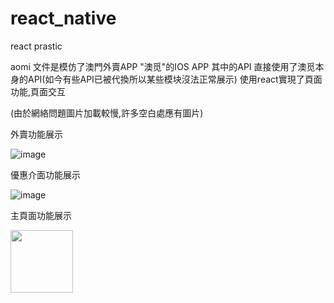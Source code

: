 # react_native
react prastic

aomi 文件是模仿了澳門外賣APP "澳觅"的IOS APP
其中的API 直接使用了澳觅本身的API(如今有些API已被代換所以某些模块沒法正常展示)
使用react實現了頁面功能,頁面交互

(由於網絡問題圖片加載較慢,許多空白處應有圖片)

外賣功能展示

![image](https://github.com/timmy338/react_native/blob/master/gif_show/Takeaway.gif?raw=true&width=10)

優惠介面功能展示

![image](https://github.com/timmy338/react_native/blob/master/gif_show/discount.gif?raw=true)

主頁面功能展示

<img src="https://github.com/timmy338/react_native/blob/master/gif_show/mianMenu.gif?raw=true" width="100px">